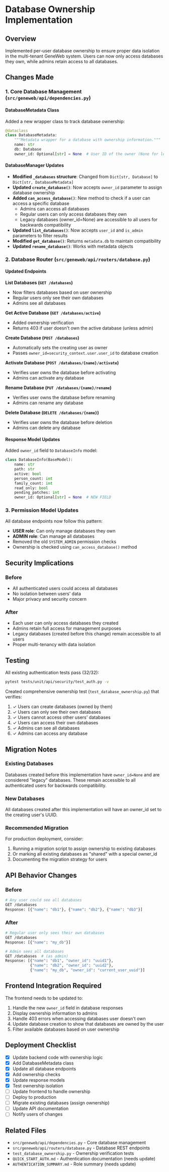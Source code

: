 # Database Ownership Implementation

## Overview
Implemented per-user database ownership to ensure proper data isolation in the multi-tenant GeneWeb system. Users can now only access databases they own, while admins retain access to all databases.

## Changes Made

### 1. Core Database Management (`src/geneweb/api/dependencies.py`)

#### DatabaseMetadata Class
Added a new wrapper class to track database ownership:
```python
@dataclass
class DatabaseMetadata:
    """Metadata wrapper for a database with ownership information."""
    name: str
    db: Database
    owner_id: Optional[str] = None  # User ID of the owner (None for legacy databases)
```

#### DatabaseManager Updates
- **Modified `_databases` structure**: Changed from `Dict[str, Database]` to `Dict[str, DatabaseMetadata]`
- **Updated `create_database()`**: Now accepts `owner_id` parameter to assign database ownership
- **Added `can_access_database()`**: New method to check if a user can access a specific database
  - Admins can access all databases
  - Regular users can only access databases they own
  - Legacy databases (owner_id=None) are accessible to all users for backwards compatibility
- **Updated `list_databases()`**: Now accepts `user_id` and `is_admin` parameters to filter results
- **Modified `get_database()`**: Returns `metadata.db` to maintain compatibility
- **Updated `rename_database()`**: Works with metadata objects

### 2. Database Router (`src/geneweb/api/routers/database.py`)

#### Updated Endpoints

**List Databases (`GET /databases`)**
- Now filters databases based on user ownership
- Regular users only see their own databases
- Admins see all databases

**Get Active Database (`GET /databases/active`)**
- Added ownership verification
- Returns 403 if user doesn't own the active database (unless admin)

**Create Database (`POST /databases`)**
- Automatically sets the creating user as owner
- Passes `owner_id=security_context.user.user_id` to database creation

**Activate Database (`POST /databases/{name}/activate`)**
- Verifies user owns the database before activating
- Admins can activate any database

**Rename Database (`PUT /databases/{name}/rename`)**
- Verifies user owns the database before renaming
- Admins can rename any database

**Delete Database (`DELETE /databases/{name}`)**
- Verifies user owns the database before deletion
- Admins can delete any database

#### Response Model Updates
Added `owner_id` field to `DatabaseInfo` model:
```python
class DatabaseInfo(BaseModel):
    name: str
    path: str
    active: bool
    person_count: int
    family_count: int
    read_only: bool
    pending_patches: int
    owner_id: Optional[str] = None  # NEW FIELD
```

### 3. Permission Model Updates

All database endpoints now follow this pattern:
- **USER role**: Can only manage databases they own
- **ADMIN role**: Can manage all databases
- Removed the old `SYSTEM_ADMIN` permission checks
- Ownership is checked using `can_access_database()` method

## Security Implications

### Before
- All authenticated users could access all databases
- No isolation between users' data
- Major privacy and security concern

### After
- Each user can only access databases they created
- Admins retain full access for management purposes
- Legacy databases (created before this change) remain accessible to all users
- Proper multi-tenancy with data isolation

## Testing

All existing authentication tests pass (32/32):
```bash
pytest tests/unit/api/security/test_auth.py -v
```

Created comprehensive ownership test (`test_database_ownership.py`) that verifies:
1. ✓ Users can create databases (owned by them)
2. ✓ Users can only see their own databases
3. ✓ Users cannot access other users' databases
4. ✓ Users can access their own databases
5. ✓ Admins can see all databases
6. ✓ Admins can access any database

## Migration Notes

### Existing Databases
Databases created before this implementation have `owner_id=None` and are considered "legacy" databases. These remain accessible to all authenticated users for backwards compatibility.

### New Databases
All databases created after this implementation will have an owner_id set to the creating user's UUID.

### Recommended Migration
For production deployment, consider:
1. Running a migration script to assign ownership to existing databases
2. Or marking all existing databases as "shared" with a special owner_id
3. Documenting the migration strategy for users

## API Behavior Changes

### Before
```bash
# Any user could see all databases
GET /databases
Response: [{"name": "db1"}, {"name": "db2"}, {"name": "db3"}]
```

### After
```bash
# Regular user only sees their own databases
GET /databases
Response: [{"name": "my_db"}]

# Admin sees all databases
GET /databases  # (as admin)
Response: [{"name": "db1", "owner_id": "uuid1"}, 
           {"name": "db2", "owner_id": "uuid2"}, 
           {"name": "my_db", "owner_id": "current_user_uuid"}]
```

## Frontend Integration Required

The frontend needs to be updated to:
1. Handle the new `owner_id` field in database responses
2. Display ownership information to admins
3. Handle 403 errors when accessing databases user doesn't own
4. Update database creation to show that databases are owned by the user
5. Filter available databases based on user ownership

## Deployment Checklist

- [x] Update backend code with ownership logic
- [x] Add DatabaseMetadata class
- [x] Update all database endpoints
- [x] Add ownership checks
- [x] Update response models
- [x] Test ownership isolation
- [ ] Update frontend to handle ownership
- [ ] Deploy to production
- [ ] Migrate existing databases (assign ownership)
- [ ] Update API documentation
- [ ] Notify users of changes

## Related Files

- `src/geneweb/api/dependencies.py` - Core database management
- `src/geneweb/api/routers/database.py` - Database REST endpoints
- `test_database_ownership.py` - Ownership verification tests
- `QUICK_START_AUTH.md` - Authentication documentation (needs update)
- `AUTHENTICATION_SUMMARY.md` - Role summary (needs update)
